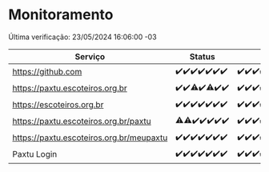 # Monitoramento

Última verificação: 23/05/2024 16:06:00 -03

|Serviço|Status|Últimas 24h|
|---|---|---|
|https://github.com|<span title="2024-05-16: OK=24">✔️</span><span title="2024-05-17: OK=24">✔️</span><span title="2024-05-18: OK=24">✔️</span><span title="2024-05-19: OK=24">✔️</span><span title="2024-05-20: OK=24">✔️</span><span title="2024-05-21: OK=24">✔️</span><span title="2024-05-22: OK=20">✔️</span>|<span title="22/05/2024 17:07:00 -03 : 200">✔️</span><span title="22/05/2024 18:07:00 -03 : 200">✔️</span><span title="22/05/2024 19:06:00 -03 : 200">✔️</span><span title="22/05/2024 20:07:00 -03 : 200">✔️</span><span title="22/05/2024 21:31:00 -03 : 200">✔️</span><span title="22/05/2024 22:46:00 -03 : 200">✔️</span><span title="22/05/2024 23:21:00 -03 : 200">✔️</span><span title="23/05/2024 00:07:00 -03 : 200">✔️</span><span title="23/05/2024 01:08:00 -03 : 200">✔️</span><span title="23/05/2024 02:09:00 -03 : 200">✔️</span><span title="23/05/2024 03:09:00 -03 : 200">✔️</span><span title="23/05/2024 04:06:00 -03 : 200">✔️</span><span title="23/05/2024 05:09:00 -03 : 200">✔️</span><span title="23/05/2024 06:08:00 -03 : 200">✔️</span><span title="23/05/2024 07:08:00 -03 : 200">✔️</span><span title="23/05/2024 08:07:00 -03 : 200">✔️</span><span title="23/05/2024 09:12:00 -03 : 200">✔️</span><span title="23/05/2024 10:07:00 -03 : 200">✔️</span><span title="23/05/2024 11:06:00 -03 : 200">✔️</span><span title="23/05/2024 12:06:00 -03 : 200">✔️</span><span title="23/05/2024 13:09:00 -03 : 200">✔️</span><span title="23/05/2024 14:05:00 -03 : 200">✔️</span><span title="23/05/2024 15:08:00 -03 : 200">✔️</span><span title="23/05/2024 16:06:00 -03 : 200">✔️</span>|
|https://paxtu.escoteiros.org.br|<span title="2024-05-16: OK=24">✔️</span><span title="2024-05-17: OK=24">✔️</span><span title="2024-05-18: OK=23, Falhas=1">⚠️</span><span title="2024-05-19: OK=24">✔️</span><span title="2024-05-20: OK=23, Falhas=1">⚠️</span><span title="2024-05-21: OK=24">✔️</span><span title="2024-05-22: OK=20">✔️</span>|<span title="22/05/2024 17:07:00 -03 : 200">✔️</span><span title="22/05/2024 18:07:00 -03 : 200">✔️</span><span title="22/05/2024 19:06:00 -03 : 200">✔️</span><span title="22/05/2024 20:07:00 -03 : 200">✔️</span><span title="22/05/2024 21:31:00 -03 : 200">✔️</span><span title="22/05/2024 22:46:00 -03 : 200">✔️</span><span title="22/05/2024 23:21:00 -03 : 200">✔️</span><span title="23/05/2024 00:07:00 -03 : 200">✔️</span><span title="23/05/2024 01:08:00 -03 : 200">✔️</span><span title="23/05/2024 02:09:00 -03 : 200">✔️</span><span title="23/05/2024 03:09:00 -03 : 200">✔️</span><span title="23/05/2024 04:06:00 -03 : 200">✔️</span><span title="23/05/2024 05:09:00 -03 : 200">✔️</span><span title="23/05/2024 06:08:00 -03 : 200">✔️</span><span title="23/05/2024 07:08:00 -03 : 200">✔️</span><span title="23/05/2024 08:07:00 -03 : 200">✔️</span><span title="23/05/2024 09:12:00 -03 : 200">✔️</span><span title="23/05/2024 10:07:00 -03 : 200">✔️</span><span title="23/05/2024 11:06:00 -03 : 200">✔️</span><span title="23/05/2024 12:06:00 -03 : 200">✔️</span><span title="23/05/2024 13:09:00 -03 : 200">✔️</span><span title="23/05/2024 14:05:00 -03 : 200">✔️</span><span title="23/05/2024 15:08:00 -03 : 200">✔️</span><span title="23/05/2024 16:06:00 -03 : 200">✔️</span>|
|https://escoteiros.org.br|<span title="2024-05-16: OK=24">✔️</span><span title="2024-05-17: OK=24">✔️</span><span title="2024-05-18: OK=24">✔️</span><span title="2024-05-19: OK=24">✔️</span><span title="2024-05-20: OK=24">✔️</span><span title="2024-05-21: OK=24">✔️</span><span title="2024-05-22: OK=20">✔️</span>|<span title="22/05/2024 17:07:00 -03 : 200">✔️</span><span title="22/05/2024 18:07:00 -03 : 200">✔️</span><span title="22/05/2024 19:06:00 -03 : 200">✔️</span><span title="22/05/2024 20:07:00 -03 : 200">✔️</span><span title="22/05/2024 21:31:00 -03 : 200">✔️</span><span title="22/05/2024 22:46:00 -03 : 200">✔️</span><span title="22/05/2024 23:21:00 -03 : 200">✔️</span><span title="23/05/2024 00:07:00 -03 : 200">✔️</span><span title="23/05/2024 01:08:00 -03 : 200">✔️</span><span title="23/05/2024 02:09:00 -03 : 200">✔️</span><span title="23/05/2024 03:09:00 -03 : 200">✔️</span><span title="23/05/2024 04:06:00 -03 : 200">✔️</span><span title="23/05/2024 05:09:00 -03 : 200">✔️</span><span title="23/05/2024 06:08:00 -03 : 200">✔️</span><span title="23/05/2024 07:08:00 -03 : 200">✔️</span><span title="23/05/2024 08:07:00 -03 : 200">✔️</span><span title="23/05/2024 09:12:00 -03 : 200">✔️</span><span title="23/05/2024 10:07:00 -03 : 200">✔️</span><span title="23/05/2024 11:06:00 -03 : 200">✔️</span><span title="23/05/2024 12:06:00 -03 : 200">✔️</span><span title="23/05/2024 13:09:00 -03 : 200">✔️</span><span title="23/05/2024 14:05:00 -03 : 200">✔️</span><span title="23/05/2024 15:08:00 -03 : 200">✔️</span><span title="23/05/2024 16:06:00 -03 : 200">✔️</span>|
|https://paxtu.escoteiros.org.br/paxtu|<span title="2024-05-16: OK=23, Falhas=1">⚠️</span><span title="2024-05-17: OK=23, Falhas=1">⚠️</span><span title="2024-05-18: OK=24">✔️</span><span title="2024-05-19: OK=24">✔️</span><span title="2024-05-20: OK=24">✔️</span><span title="2024-05-21: OK=24">✔️</span><span title="2024-05-22: OK=20">✔️</span>|<span title="22/05/2024 17:07:00 -03 : 200">✔️</span><span title="22/05/2024 18:07:00 -03 : 200">✔️</span><span title="22/05/2024 19:06:00 -03 : 200">✔️</span><span title="22/05/2024 20:07:00 -03 : 200">✔️</span><span title="22/05/2024 21:31:00 -03 : 200">✔️</span><span title="22/05/2024 22:46:00 -03 : 200">✔️</span><span title="22/05/2024 23:21:00 -03 : 200">✔️</span><span title="23/05/2024 00:07:00 -03 : 200">✔️</span><span title="23/05/2024 01:08:00 -03 : 200">✔️</span><span title="23/05/2024 02:09:00 -03 : 200">✔️</span><span title="23/05/2024 03:09:00 -03 : 200">✔️</span><span title="23/05/2024 04:06:00 -03 : 200">✔️</span><span title="23/05/2024 05:09:00 -03 : 200">✔️</span><span title="23/05/2024 06:08:00 -03 : 200">✔️</span><span title="23/05/2024 07:08:00 -03 : 200">✔️</span><span title="23/05/2024 08:07:00 -03 : 200">✔️</span><span title="23/05/2024 09:12:00 -03 : 200">✔️</span><span title="23/05/2024 10:07:00 -03 : 200">✔️</span><span title="23/05/2024 11:06:00 -03 : 200">✔️</span><span title="23/05/2024 12:06:00 -03 : 200">✔️</span><span title="23/05/2024 13:09:00 -03 : 200">✔️</span><span title="23/05/2024 14:05:00 -03 : 200">✔️</span><span title="23/05/2024 15:08:00 -03 : 200">✔️</span><span title="23/05/2024 16:06:00 -03 : 200">✔️</span>|
|https://paxtu.escoteiros.org.br/meupaxtu|<span title="2024-05-16: OK=24">✔️</span><span title="2024-05-17: OK=24">✔️</span><span title="2024-05-18: OK=24">✔️</span><span title="2024-05-19: OK=24">✔️</span><span title="2024-05-20: OK=24">✔️</span><span title="2024-05-21: OK=24">✔️</span><span title="2024-05-22: OK=20">✔️</span>|<span title="22/05/2024 17:07:00 -03 : 200">✔️</span><span title="22/05/2024 18:07:00 -03 : 200">✔️</span><span title="22/05/2024 19:06:00 -03 : 200">✔️</span><span title="22/05/2024 20:07:00 -03 : 200">✔️</span><span title="22/05/2024 21:31:00 -03 : 200">✔️</span><span title="22/05/2024 22:46:00 -03 : 200">✔️</span><span title="22/05/2024 23:21:00 -03 : 200">✔️</span><span title="23/05/2024 00:07:00 -03 : 200">✔️</span><span title="23/05/2024 01:08:00 -03 : 200">✔️</span><span title="23/05/2024 02:09:00 -03 : 200">✔️</span><span title="23/05/2024 03:09:00 -03 : 200">✔️</span><span title="23/05/2024 04:06:00 -03 : 200">✔️</span><span title="23/05/2024 05:09:00 -03 : 200">✔️</span><span title="23/05/2024 06:08:00 -03 : 200">✔️</span><span title="23/05/2024 07:08:00 -03 : 200">✔️</span><span title="23/05/2024 08:07:00 -03 : 200">✔️</span><span title="23/05/2024 09:12:00 -03 : 200">✔️</span><span title="23/05/2024 10:07:00 -03 : 200">✔️</span><span title="23/05/2024 11:06:00 -03 : 200">✔️</span><span title="23/05/2024 12:06:00 -03 : 200">✔️</span><span title="23/05/2024 13:09:00 -03 : 200">✔️</span><span title="23/05/2024 14:05:00 -03 : 200">✔️</span><span title="23/05/2024 15:08:00 -03 : 200">✔️</span><span title="23/05/2024 16:06:00 -03 : 200">✔️</span>|
|Paxtu Login|<span title="2024-05-16: OK=24">✔️</span><span title="2024-05-17: OK=24">✔️</span><span title="2024-05-18: OK=24">✔️</span><span title="2024-05-19: OK=24">✔️</span><span title="2024-05-20: OK=24">✔️</span><span title="2024-05-21: OK=24">✔️</span><span title="2024-05-22: OK=20">✔️</span>|<span title="22/05/2024 17:07:00 -03 : 200">✔️</span><span title="22/05/2024 18:07:00 -03 : 200">✔️</span><span title="22/05/2024 19:06:00 -03 : 200">✔️</span><span title="22/05/2024 20:07:00 -03 : 200">✔️</span><span title="22/05/2024 21:31:00 -03 : 200">✔️</span><span title="22/05/2024 22:46:00 -03 : 200">✔️</span><span title="22/05/2024 23:21:00 -03 : 200">✔️</span><span title="23/05/2024 00:07:00 -03 : 200">✔️</span><span title="23/05/2024 01:08:00 -03 : 200">✔️</span><span title="23/05/2024 02:09:00 -03 : 200">✔️</span><span title="23/05/2024 03:09:00 -03 : 200">✔️</span><span title="23/05/2024 04:06:00 -03 : 200">✔️</span><span title="23/05/2024 05:09:00 -03 : 200">✔️</span><span title="23/05/2024 06:08:00 -03 : 200">✔️</span><span title="23/05/2024 07:08:00 -03 : 200">✔️</span><span title="23/05/2024 08:07:00 -03 : 200">✔️</span><span title="23/05/2024 09:12:00 -03 : 200">✔️</span><span title="23/05/2024 10:07:00 -03 : 200">✔️</span><span title="23/05/2024 11:06:00 -03 : 200">✔️</span><span title="23/05/2024 12:06:00 -03 : 200">✔️</span><span title="23/05/2024 13:09:00 -03 : 200">✔️</span><span title="23/05/2024 14:05:00 -03 : 200">✔️</span><span title="23/05/2024 15:08:00 -03 : 200">✔️</span><span title="23/05/2024 16:06:00 -03 : 200">✔️</span>|
